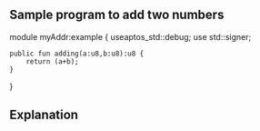 ## Sample program to add two numbers 

module myAddr:example {
    useaptos_std::debug;
    use std::signer;

    public fun adding(a:u8,b:u8):u8 {
        return (a+b);
    }
}

## Explanation